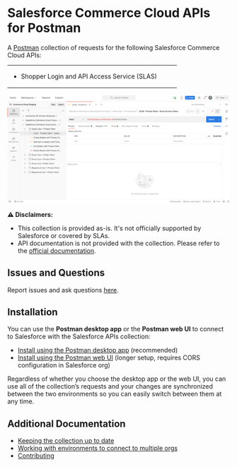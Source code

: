 # Salesforce Commerce Cloud APIs for Postman

A [Postman](https://www.postman.com) collection of requests for the following Salesforce Commerce Cloud APIs:

<table>
   <tr>
      <td>
         <ul>
            <li>Shopper Login and API Access Service (SLAS)</li>
         </ul>
      </td>
      <td>
         <ul>
         </ul>
      </td>
   </tr>
</table>

![Postman screenshot](doc-gfx/app/SLAS_overview.png)


**⚠️ Disclaimers:**
- This collection is provided as-is. It's not officially supported by Salesforce or covered by SLAs.
- API documentation is not provided with the collection. Please refer to the [official documentation](https://developer.commercecloud.com/s/commerce-api).


## Issues and Questions

Report issues and ask questions [here](https://github.com/forcedotcom/postman-commerce-cloud-apis/issues).


## Installation

You can use the **Postman desktop app** or the **Postman web UI** to connect to Salesforce with the Salesforce APIs collection:

- [Install using the Postman desktop app](install-with-app.md) (recommended)
- [Install using the Postman web UI](install-with-web.md) (longer setup, requires CORS configuration in Salesforce org)

Regardless of whether you choose the desktop app or the web UI, you can use all of the collection’s requests and your changes are synchronized between the two environments so you can easily switch between them at any time.


## Additional Documentation

- [Keeping the collection up to date](updating.md)
- [Working with environments to connect to multiple orgs](working-with-environments.md)
- [Contributing](contributing.md)
